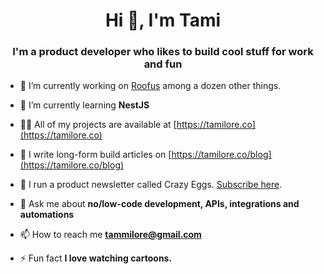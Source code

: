 <h1 align="center">Hi 👋, I'm Tami</h1>
<h3 align="center">I'm a product developer who likes to build cool stuff for work and fun</h3>

- 🔭 I’m currently working on [Roofus](https://roofus.rent) among a dozen other things.

- 🌱 I’m currently learning **NestJS**

- 👨‍💻 All of my projects are available at [https://tamilore.co](https://tamilore.co)

- 📝 I write long-form build articles on [https://tamilore.co/blog](https://tamilore.co/blog)

- 📩 I run a product newsletter called Crazy Eggs. [Subscribe here](https://crazyeggs.substack.com).

- 💬 Ask me about **no/low-code development, APIs, integrations and automations**

- 📫 How to reach me **tammilore@gmail.com**

- ⚡ Fun fact **I love watching cartoons.**
